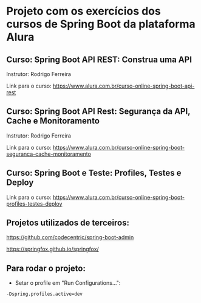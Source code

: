 # Projeto com os exercícios dos cursos de Spring Boot da plataforma Alura

## Curso: Spring Boot API REST: Construa uma API

Instrutor: Rodrigo Ferreira

Link para o curso: https://www.alura.com.br/curso-online-spring-boot-api-rest

## Curso: Spring Boot API Rest: Segurança da API, Cache e Monitoramento

Instrutor: Rodrigo Ferreira

Link para o curso: https://www.alura.com.br/curso-online-spring-boot-seguranca-cache-monitoramento

## Curso: Spring Boot e Teste: Profiles, Testes e Deploy

Link para o curso: https://www.alura.com.br/curso-online-spring-boot-profiles-testes-deploy

## Projetos utilizados de terceiros:

https://github.com/codecentric/spring-boot-admin

https://springfox.github.io/springfox/

## Para rodar o projeto:

- Setar o profile em "Run Configurations...":

```
-Dspring.profiles.active=dev
```